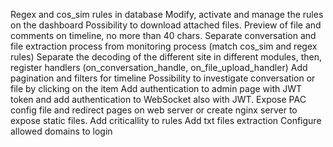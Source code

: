 Regex and cos_sim rules in database
Modify, activate and manage the rules on the dashboard
Possibility to download attached files.
Preview of file and comments on timeline, no more than 40 chars.
Separate conversation and file extraction process from monitoring process (match cos_sim and regex rules)
Separate the decoding of the different site in different modules, then, register handlers (on_conversation_handle, on_file_upload_handler)
Add pagination and filters for timeline
Possibility to investigate conversation or file by clicking on the item
Add authentication to admin page with JWT token and add authentication to WebSocket also with JWT.
Expose PAC config file and redirect pages on web server or create nginx server to expose static files.
Add criticallity to rules
Add txt files extraction
Configure allowed domains to login